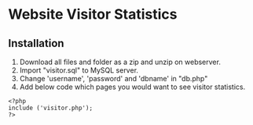 # Website Visitor Statistics
## Installation 
1. Download all files and folder as a zip and unzip on webserver.
2. Import "visitor.sql" to MySQL server.
2. Change 'username', 'password' and 'dbname' in "db.php"
3. Add below code which pages you would want to see visitor statistics.

```
<?php
include ('visitor.php');
?>
